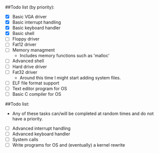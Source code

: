 ##Todo list (by priority):
- [X] Basic VGA driver
- [X] Basic interrupt handling
- [X] Basic keyboard handler
- [X] Basic shell
- [ ] Floppy driver
- [ ] Fat12 driver
- [ ] Memory managment
	* Includes memory functions such as 'malloc'
- [ ] Advanced shell
- [ ] Hard drive driver
- [ ] Fat32 driver
	* Around this time I might start adding system files.
- [ ] ELF file format support
- [ ] Text editor program for OS
- [ ] Basic C compiler for OS

##Todo list:
* Any of these tasks can/will be completed at random times and do not have a priority.
- [ ] Advanced interrupt handling
- [ ] Advanced keyboard handler
- [ ] System calls
- [ ] Write programs for OS and (eventually) a kernel rewrite
